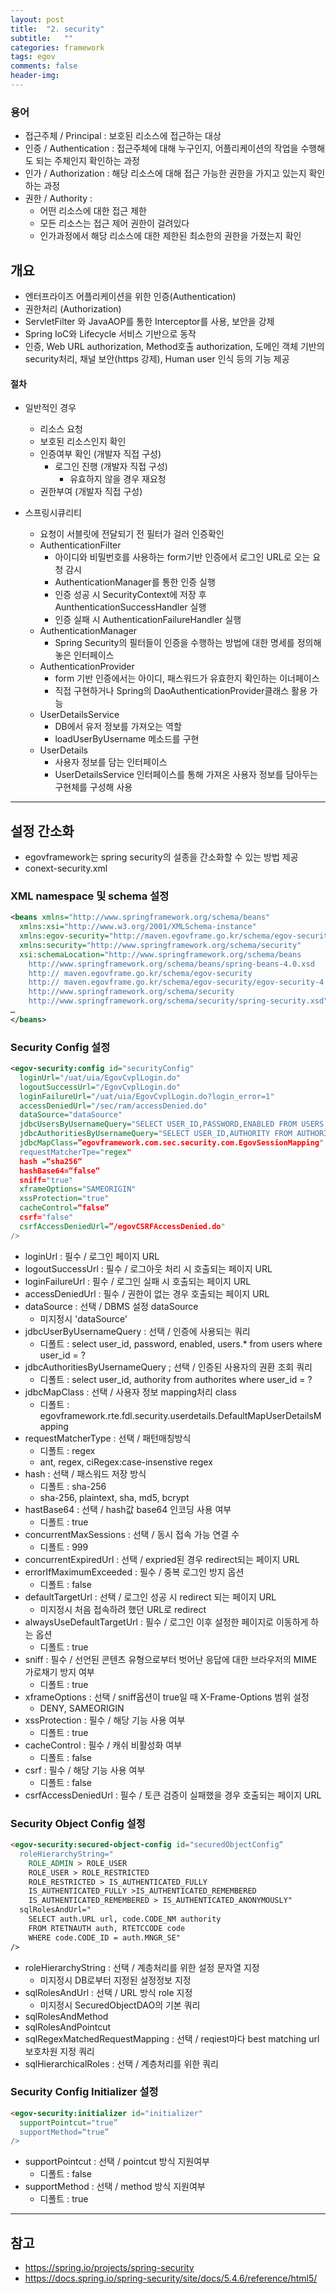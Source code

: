 ```yaml
---
layout: post
title:  "2. security"
subtitle:   ""
categories: framework
tags: egov
comments: false
header-img: 
---
```


### 용어
- 접근주체 / Principal : 보호된 리소스에 접근하는 대상
- 인증 / Authentication : 접근주체에 대해 누구인지, 어플리케이션의 작업을 수행해도 되는 주체인지 확인하는 과정
- 인가 / Authorization : 해당 리소스에 대해 접근 가능한 권한을 가지고 있는지 확인하는 과정
- 권한 / Authority : 
  - 어떤 리소스에 대한 접근 제한
  - 모든 리소스는 접근 제어 권한이 걸려있다
  - 인가과정에서 해당 리소스에 대한 제한된 최소한의 권한을 가졌는지 확인

## 개요
- 엔터프라이즈 어플리케이션을 위한 인증(Authentication)
- 권한처리 (Authorization)
- ServletFilter 와 JavaAOP를 통한 Interceptor를 사용, 보안을 강제
- Spring IoC와 Lifecycle 서비스 기반으로 동작
- 인증, Web URL authorization, Method호출 authorization, 도메인 객체 기반의 security처리, 채널 보안(https 강제), Human user 인식 등의 기능 제공   

#### 절차
- 일반적인 경우
  - 리소스 요청
  - 보호된 리소스인지 확인
  - 인증여부 확인 (개발자 직접 구성)
    - 로그인 진행 (개발자 직접 구성)
      - 유효하지 않을 경우 재요청
  - 권한부여 (개발자 직접 구성)

- 스프링시큐리티
  - 요청이 서블릿에 전달되기 전 필터가 걸러 인증확인
  - AuthenticationFilter
    - 아이디와 비밀번호를 사용하는 form기반 인증에서 로그인 URL로 오는 요청 감시
    - AuthenticationManager를 통한 인증 실행
    - 인증 성공 시 SecurityContext에 저장 후 AunthenticationSuccessHandler 실행
    - 인증 실패 시 AuthenticationFailureHandler 실행
  - AuthenticationManager
    - Spring Security의 필터들이 인증을 수행하는 방법에 대한 명세를 정의해 놓은 인터페이스
  - AuthenticationProvider
    - form 기반 인증에서는 아이디, 패스워드가 유효한지 확인하는 이너페이스
    - 직접 구현하거나 Spring의 DaoAuthenticationProvider클래스 활용 가능
  - UserDetailsService
    - DB에서 유저 정보를 가져오는 역할
    - loadUserByUsername 메소드를 구현
  - UserDetails
    - 사용자 정보를 담는 인터페이스
    - UserDetailsService 인터페이스를 통해 가져온 사용자 정보를 담아두는 구현체를 구성해 사용   

***

## 설정 간소화
- egovframework는 spring security의 설종을 간소화할 수 있는 방법 제공   
- conext-security.xml

### XML namespace 및 schema 설정   

```xml
<beans xmlns="http://www.springframework.org/schema/beans"
  xmlns:xsi="http://www.w3.org/2001/XMLSchema-instance"
  xmlns:egov-security="http://maven.egovframe.go.kr/schema/egov-security"
  xmlns:security="http://www.springframework.org/schema/security"
  xsi:schemaLocation="http://www.springframework.org/schema/beans
    http://www.springframework.org/schema/beans/spring-beans-4.0.xsd
    http:// maven.egovframe.go.kr/schema/egov-security
    http:// maven.egovframe.go.kr/schema/egov-security/egov-security-4.0.0.xsd
    http://www.springframework.org/schema/security
    http://www.springframework.org/schema/security/spring-security.xsd">
…
</beans>
```

### Security Config 설정   

```xml
<egov-security:config id="securityConfig"
  loginUrl="/uat/uia/EgovCvplLogin.do"
  logoutSuccessUrl="/EgovCvplLogin.do"
  loginFailureUrl="/uat/uia/EgovCvplLogin.do?login_error=1"
  accessDeniedUrl="/sec/ram/accessDenied.do"
  dataSource="dataSource"
  jdbcUsersByUsernameQuery="SELECT USER_ID,PASSWORD,ENABLED FROM USERS WHERE USER_ID = ?"
  jdbcAuthoritiesByUsernameQuery="SELECT USER_ID,AUTHORITY FROM AUTHORITIES WHERE USER_ID = ?"
  jdbcMapClass=”egovframework.com.sec.security.com.EgovSessionMapping"
  requestMatcherTpe="regex"
  hash =“sha256“
  hashBase64=“false“
  sniff="true"
  xframeOptions="SAMEORIGIN"
  xssProtection="true"
  cacheControl=“false”
  csrf="false"
  csrfAccessDeniedUrl=”/egovCSRFAccessDenied.do"
/>
```

- loginUrl : 필수 / 로그인 페이지 URL
- logoutSuccessUrl : 필수 / 로그아웃 처리 시 호출되는 페이지 URL
- loginFailureUrl : 필수 / 로그인 실패 시 호출되는 페이지 URL
- accessDeniedUrl : 필수 / 권한이 없는 경우 호출되는 페이지 URL
- dataSource : 선택 / DBMS 설정 dataSource
  - 미지정시 'dataSource'
- jdbcUserByUsernameQuery : 선택 / 인증에 사용되는 쿼리
  - 디폴트 : select user_id, password, enabled, users.* from users where user_id = ?
- jdbcAuthoritiesByUsernameQuery ; 선택 / 인증된 사용자의 권환 조회 쿼리
  - 디폴트 : select user_id, authority from authorites where user_id = ?
- jdbcMapClass : 선택 / 사용자 정보 mapping처리 class
  - 디폴트 : egovframework.rte.fdl.security.userdetails.DefaultMapUserDetailsMapping
- requestMatcherType : 선택 / 패턴매칭방식
  - 디폴트 : regex
  - ant, regex, ciRegex:case-insenstive regex
- hash : 선택 / 패스워드 저장 방식
  - 디폴트 : sha-256
  - sha-256, plaintext, sha, md5, bcrypt
- hastBase64 : 선택 / hash값 base64 인코딩 사용 여부
  - 디폴트 : true
- concurrentMaxSessions : 선택 / 동시 접속 가능 연결 수
  - 디폴트 : 999
- concurrentExpiredUrl : 선택 / expried된 경우 redirect되는 페이지 URL
- errorIfMaximumExceeded : 필수 / 중복 로그인 방지 옵션
  - 디폴트 : false
- defaultTargetUrl : 선택 / 로그인 성공 시 redirect 되는 페이지 URL
  - 미지정시 처음 접속하려 했던 URL로 redirect
- alwaysUseDefaultTargetUrl : 필수 / 로그인 이후 설정한 페이지로 이동하게 하는 옵션
  - 디폴트 : true
- sniff : 필수 / 선언된 콘텐츠 유형으로부터 벗어난 응답에 대한 브라우저의 MIME 가로채기 방지 여부
  - 디폴트 : true
- xframeOptions : 선택 / sniff옵션이 true일 때 X-Frame-Options 범위 설정
  - DENY, SAMEORIGIN
- xssProtection : 필수 / 해당 기능 사용 여부
  - 디폴트 : true
- cacheControl : 필수 / 캐쉬 비활성화 여부
  - 디폴트 : false
- csrf : 필수 / 해당 기능 사용 여부
  - 디폴트 : false
- csrfAccessDeniedUrl : 필수 / 토큰 검증이 실패했을 경우 호출되는 페이지 URL

### Security Object Config 설정   

```html
<egov-security:secured-object-config id="securedObjectConfig“
  roleHierarchyString="
    ROLE_ADMIN > ROLE_USER
    ROLE_USER > ROLE_RESTRICTED
    ROLE_RESTRICTED > IS_AUTHENTICATED_FULLY
    IS_AUTHENTICATED_FULLY >IS_AUTHENTICATED_REMEMBERED
    IS_AUTHENTICATED_REMEMBERED > IS_AUTHENTICATED_ANONYMOUSLY"
  sqlRolesAndUrl="
    SELECT auth.URL url, code.CODE_NM authority
    FROM RTETNAUTH auth, RTETCCODE code
    WHERE code.CODE_ID = auth.MNGR_SE"
/>
```

- roleHierarchyString : 선택 / 계층처리를 위한 설정 문자열 지정
  - 미지정시 DB로부터 지정된 설정정보 지정
- sqlRolesAndUrl : 선택 / URL 방식 role 지정
  - 미지정시 SecuredObjectDAO의 기본 쿼리
- sqlRolesAndMethod
- sqlRolesAndPointcut
- sqlRegexMatchedRequestMapping : 선택 / reqiest마다 best matching url 보호차원 지정 쿼리
- sqlHierarchicalRoles : 선택 / 계층처리를 위한 쿼리   

### Security Config Initializer 설정   

```html
<egov-security:initializer id="initializer"
  supportPointcut="true”
  supportMethod=“true”
/>
```

- supportPointcut : 선택 / pointcut 방식 지원여부
  - 디폴트 : false
- supportMethod : 선택 / method 방식 지원여부
  - 디폴트 : true   

***

## 참고
- https://spring.io/projects/spring-security
- https://docs.spring.io/spring-security/site/docs/5.4.6/reference/html5/
